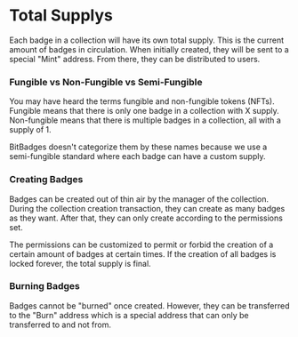 # Total Supplys

Each badge in a collection will have its own total supply. This is the current amount of badges in circulation. When initially created, they will be sent to a special "Mint" address. From there, they can be distributed to users.

### **Fungible vs Non-Fungible vs Semi-Fungible**

You may have heard the terms fungible and non-fungible tokens (NFTs). Fungible means that there is only one badge in a collection with X supply. Non-fungible means that there is multiple badges in a collection, all with a supply of 1.

BitBadges doesn't categorize them by these names because we use a semi-fungible standard where each badge can have a custom supply.

### **Creating Badges**

Badges can be created out of thin air by the manager of the collection. During the collection creation transaction, they can create as many badges as they want. After that, they can only create according to the permissions set.

The permissions can be customized to permit or forbid the creation of a certain amount of badges at certain times. If the creation of all badges is locked forever, the total supply is final.

### **Burning Badges**

Badges cannot be "burned" once created. However, they can be transferred to the "Burn" address which is a special address that can only be transferred to and not from.
